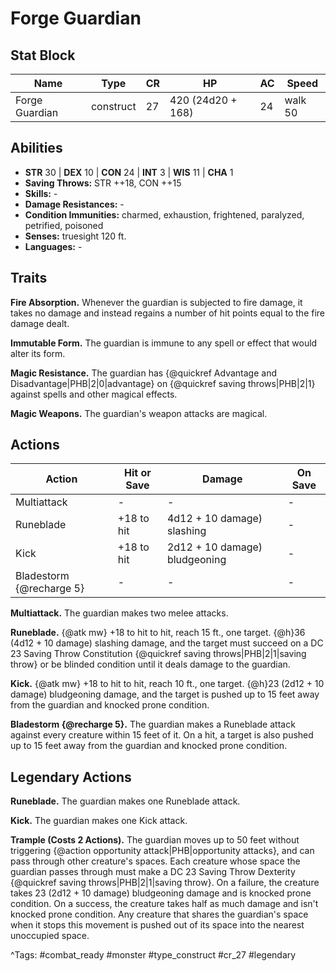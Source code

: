 # Forge Guardian

## Stat Block

| Name | Type | CR | HP | AC | Speed |
|------|------|----|----|----|-------|
| Forge Guardian | construct | 27 | 420 (24d20 + 168) | 24 | walk 50 |

## Abilities

- **STR** 30 | **DEX** 10 | **CON** 24 | **INT** 3 | **WIS** 11 | **CHA** 1
- **Saving Throws:** STR ++18, CON ++15  
- **Skills:** -  
- **Damage Resistances:** -  
- **Condition Immunities:** charmed, exhaustion, frightened, paralyzed, petrified, poisoned  
- **Senses:** truesight 120 ft.  
- **Languages:** -

## Traits

**Fire Absorption.** Whenever the guardian is subjected to fire damage, it takes no damage and instead regains a number of hit points equal to the fire damage dealt.

**Immutable Form.** The guardian is immune to any spell or effect that would alter its form.

**Magic Resistance.** The guardian has {@quickref Advantage and Disadvantage|PHB|2|0|advantage} on {@quickref saving throws|PHB|2|1} against spells and other magical effects.

**Magic Weapons.** The guardian's weapon attacks are magical.


## Actions

| Action | Hit or Save | Damage | On Save |
|--------|--------------|--------|----------|
| Multiattack | - | - | - |
| Runeblade | +18 to hit | 4d12 + 10 damage) slashing | - |
| Kick | +18 to hit | 2d12 + 10 damage) bludgeoning | - |
| Bladestorm {@recharge 5} | - | - | - |

**Multiattack.** The guardian makes two melee attacks.

**Runeblade.** {@atk mw} +18 to hit to hit, reach 15 ft., one target. {@h}36 (4d12 + 10 damage) slashing damage, and the target must succeed on a DC 23 Saving Throw Constitution {@quickref saving throws|PHB|2|1|saving throw} or be blinded condition until it deals damage to the guardian.

**Kick.** {@atk mw} +18 to hit to hit, reach 10 ft., one target. {@h}23 (2d12 + 10 damage) bludgeoning damage, and the target is pushed up to 15 feet away from the guardian and knocked prone condition.

**Bladestorm {@recharge 5}.** The guardian makes a Runeblade attack against every creature within 15 feet of it. On a hit, a target is also pushed up to 15 feet away from the guardian and knocked prone condition.

## Legendary Actions

**Runeblade.** The guardian makes one Runeblade attack.

**Kick.** The guardian makes one Kick attack.

**Trample (Costs 2 Actions).** The guardian moves up to 50 feet without triggering {@action opportunity attack|PHB|opportunity attacks}, and can pass through other creature's spaces. Each creature whose space the guardian passes through must make a DC 23 Saving Throw Dexterity {@quickref saving throws|PHB|2|1|saving throw}. On a failure, the creature takes 23 (2d12 + 10 damage) bludgeoning damage and is knocked prone condition. On a success, the creature takes half as much damage and isn't knocked prone condition. Any creature that shares the guardian's space when it stops this movement is pushed out of its space into the nearest unoccupied space.



^Tags: #combat_ready #monster #type_construct #cr_27 #legendary